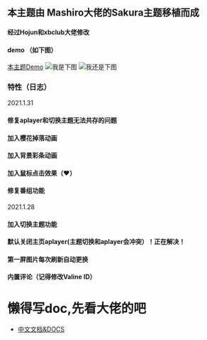 ## 本主题由 Mashiro大佬的Sakura主题移植而成
#### 经过Hojun和xbclub大佬修改
#### demo （如下图）
[本主题Demo](https://mouup.top)
![我是下图](https://cdn.jsdelivr.net/gh/imouup/pic/pic/第一屏.PNG)
![我还是下图](https://cdn.jsdelivr.net/gh/imouup/pic/pic/首页文章栏.PNG)
### 特性（日志）
2021.1.31
#### 修复aplayer和切换主题无法共存的问题
#### 加入樱花掉落动画
#### 加入背景彩条动画
#### 加入鼠标点击效果（❤）
#### 修复番组功能
2021.1.28
#### 加入切换主题功能
#### 默认关闭主页aplayer(主题切换和aplayer会冲突）！正在解决！
#### 第一屏图片每次刷新自动更换
#### 内置评论（记得修改Valine ID）

# 懒得写doc,先看大佬的吧
- [中文文档&DOCS](https://docs.hojun.cn/sakura/docs/#/home)

